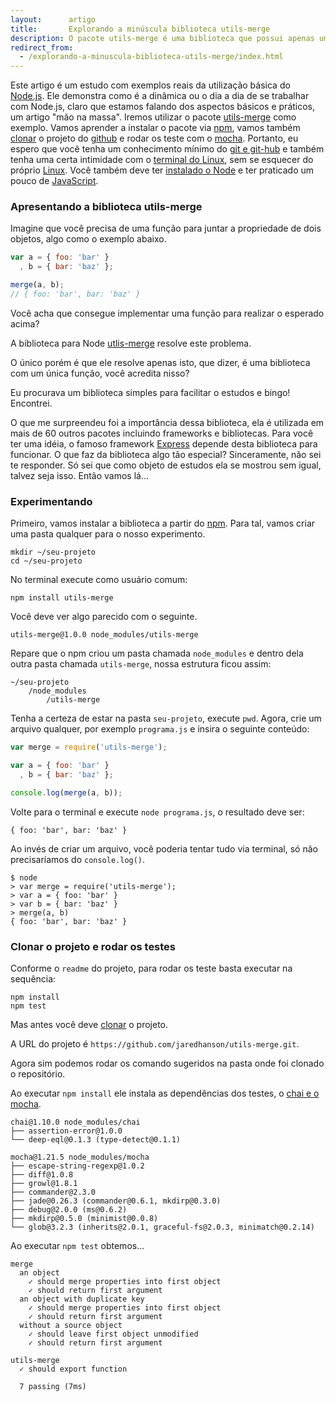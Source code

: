 ```yaml
---
layout:      artigo
title:       Explorando a minúscula biblioteca utils-merge
description: O pacote utils-merge é uma biblioteca que possui apenas uma função e será objeto de estudos nesta matéria.
redirect_from:
  - /explorando-a-minuscula-biblioteca-utils-merge/index.html
---
```


Este artigo é um estudo com exemplos reais da utilização básica do [Node.js](/nodejs/).
Ele demonstra como é a dinâmica ou o dia a dia de se trabalhar com Node.js, claro que estamos falando dos aspectos
básicos e práticos, um artigo "mão na massa".
Iremos utilizar o pacote [utils-merge](https://www.npmjs.com/package/utils-merge) como exemplo.
Vamos aprender a instalar o pacote via [npm](/linux/instalando-npm/), vamos também [clonar](/git/git-clone/) o projeto
do [github](/git/) e rodar os teste com o [mocha](/nodejs/testando-javascript-com-o-mocha/).
Portanto, eu espero que você tenha um conhecimento mínimo do [git e git-hub](/git/) e também tenha uma certa intimidade
com o [terminal do Linux](http://www.hardware.com.br/livros/linux/usando-terminal.html), sem se esquecer
do próprio [Linux](/linux/). Você também deve ter [instalado o Node](/linux/instalando-nodejs/) e ter
praticado um pouco de [JavaScript](/javascript/).



### Apresentando a biblioteca utils-merge

Imagine que você precisa de uma função para juntar a propriedade de dois objetos, algo como o exemplo abaixo.

```javascript
var a = { foo: 'bar' }
  , b = { bar: 'baz' };

merge(a, b);
// { foo: 'bar', bar: 'baz' }
```

Você acha que consegue implementar uma função para realizar o esperado acima?

A biblioteca para Node [utlis-merge](https://github.com/jaredhanson/utils-merge) resolve este problema.

O único porém é que ele resolve apenas isto, que dizer, é uma biblioteca com um única função, você acredita nisso?

Eu procurava um biblioteca simples para facilitar o estudos e bingo! Encontrei.

O que me surpreendeu foi a importância dessa biblioteca, ela é utilizada em mais de 60 outros pacotes incluindo
frameworks e bibliotecas. Para você ter uma idéia, o famoso framework [Express](http://expressjs.com/)
depende desta biblioteca para funcionar. O que faz da biblioteca algo tão especial? Sinceramente, não sei te responder.
Só sei que como objeto de estudos ela se mostrou sem igual, talvez seja isso. Então vamos lá...




### Experimentando

Primeiro, vamos instalar a biblioteca a partir do [npm](/linux/instalando-npm/). Para tal, vamos criar uma pasta qualquer
para o nosso experimento.

    mkdir ~/seu-projeto
    cd ~/seu-projeto

No terminal execute como usuário comum:

    npm install utils-merge

Você deve ver algo parecido com o seguinte.

    utils-merge@1.0.0 node_modules/utils-merge

Repare que o npm criou um pasta chamada `node_modules` e dentro dela outra pasta chamada `utils-merge`, nossa estrutura ficou assim:

    ~/seu-projeto
        /node_modules
            /utils-merge

Tenha a certeza de estar na pasta `seu-projeto`, execute `pwd`. Agora, crie um arquivo qualquer, por exemplo
`programa.js` e insira o seguinte conteúdo:

```javascript
var merge = require('utils-merge');

var a = { foo: 'bar' }
  , b = { bar: 'baz' };

console.log(merge(a, b));
```

Volte para o terminal e execute `node programa.js`, o resultado deve ser:

    { foo: 'bar', bar: 'baz' }

Ao invés de criar um arquivo, você poderia tentar tudo via terminal, só não precisaríamos do `console.log()`.

    $ node
    > var merge = require('utils-merge');
    > var a = { foo: 'bar' }
    > var b = { bar: 'baz' }
    > merge(a, b)
    { foo: 'bar', bar: 'baz' }


### Clonar o projeto e rodar os testes

Conforme o `readme` do projeto, para rodar os teste basta executar na sequência:

    npm install
    npm test

Mas antes você deve [clonar](/git/git-clone/) o projeto.

A URL do projeto é `https://github.com/jaredhanson/utils-merge.git`.

Agora sim podemos rodar os comando sugeridos na pasta onde foi clonado o repositório.

Ao executar `npm install` ele instala as dependências dos testes, o [chai e o mocha](/nodejs/testando-javascript-com-o-mocha/).

    chai@1.10.0 node_modules/chai
    ├── assertion-error@1.0.0
    └── deep-eql@0.1.3 (type-detect@0.1.1)

    mocha@1.21.5 node_modules/mocha
    ├── escape-string-regexp@1.0.2
    ├── diff@1.0.8
    ├── growl@1.8.1
    ├── commander@2.3.0
    ├── jade@0.26.3 (commander@0.6.1, mkdirp@0.3.0)
    ├── debug@2.0.0 (ms@0.6.2)
    ├── mkdirp@0.5.0 (minimist@0.0.8)
    └── glob@3.2.3 (inherits@2.0.1, graceful-fs@2.0.3, minimatch@0.2.14)


Ao executar `npm test` obtemos...

    merge
      an object
        ✓ should merge properties into first object
        ✓ should return first argument
      an object with duplicate key
        ✓ should merge properties into first object
        ✓ should return first argument
      without a source object
        ✓ should leave first object unmodified
        ✓ should return first argument

    utils-merge
      ✓ should export function

      7 passing (7ms)


